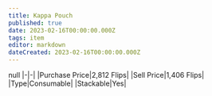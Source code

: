 ```yaml
---
title: Kappa Pouch
published: true
date: 2023-02-16T00:00:00.000Z
tags: item
editor: markdown
dateCreated: 2023-02-16T00:00:00.000Z
---
```


null
|-|-|
|Purchase Price|2,812 Flips|
|Sell Price|1,406 Flips|
|Type|Consumable|
|Stackable|Yes|


